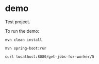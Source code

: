 # demo
Test project.

To run the demo:

`mvn clean install`

`mvn spring-boot:run`

`curl localhost:8080/get-jobs-for-worker/5`
